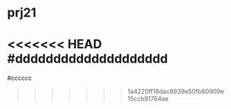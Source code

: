# prj21
<<<<<<< HEAD
#dddddddddddddddddddd
=======
#cccccc
>>>>>>> 1a4220ff18dac6939e50fb60909e15ccb91764ae
